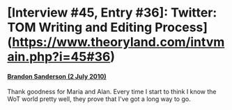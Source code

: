 # [Interview #45, Entry #36]: Twitter: TOM Writing and Editing Process](https://www.theoryland.com/intvmain.php?i=45#36)

#### [Brandon Sanderson (2 July 2010)](http://twitter.com/BrandonSandrson/status/17555382462)

Thank goodness for Maria and Alan. Every time I start to think I know the WoT world pretty well, they prove that I've got a long way to go.

